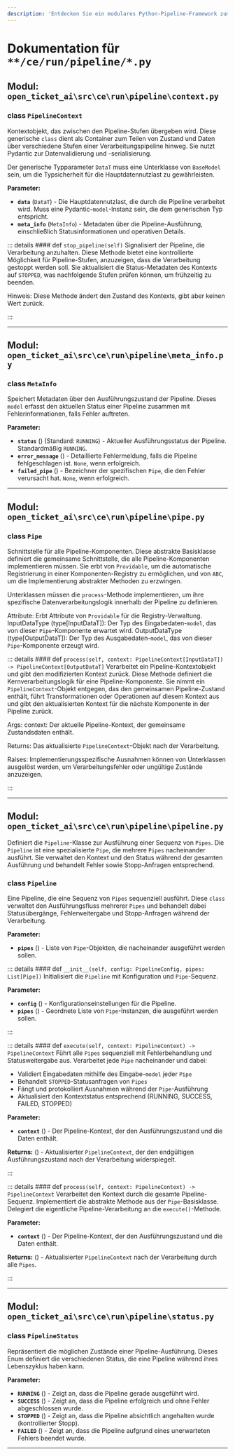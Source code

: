 ```yaml
---
description: 'Entdecken Sie ein modulares Python-Pipeline-Framework zum Erstellen robuster Datenverarbeitungs-Workflows. Diese Dokumentation behandelt die Kernkomponenten: den `Pipeline`-Orchestrator, einzelne `Pipe`-Stufen und den `PipelineContext` für die Zustandsverwaltung. Lernen Sie, wie Sie eine sequenzielle Verarbeitung implementieren, Fehler elegant behandeln, den Ausführungsstatus (RUNNING, SUCCESS, FAILED, STOPPED) verwalten und die Typsicherheit mit Pydantic gewährleisten.'
---
```

# Dokumentation für `**/ce/run/pipeline/*.py`

## Modul: `open_ticket_ai\src\ce\run\pipeline\context.py`


### <span style='text-info'>class</span> `PipelineContext`

Kontextobjekt, das zwischen den Pipeline-Stufen übergeben wird.
Diese generische `class` dient als Container zum Teilen von Zustand und Daten über
verschiedene Stufen einer Verarbeitungspipeline hinweg. Sie nutzt Pydantic zur Datenvalidierung
und -serialisierung.

Der generische Typparameter `DataT` muss eine Unterklasse von `BaseModel` sein,
um die Typsicherheit für die Hauptdatennutzlast zu gewährleisten.

**Parameter:**

- **`data`** (`DataT`) - Die Hauptdatennutzlast, die durch die Pipeline verarbeitet wird.
Muss eine Pydantic-`model`-Instanz sein, die dem generischen Typ entspricht.
- **`meta_info`** (`MetaInfo`) - Metadaten über die Pipeline-Ausführung, einschließlich
Statusinformationen und operativen Details.


::: details #### <Badge type="info" text="Methode"/> <span class='text-warning'>def</span> `stop_pipeline(self)`
Signalisiert der Pipeline, die Verarbeitung anzuhalten.
Diese Methode bietet eine kontrollierte Möglichkeit für Pipeline-Stufen, anzuzeigen,
dass die Verarbeitung gestoppt werden soll. Sie aktualisiert die Status-Metadaten des Kontexts
auf `STOPPED`, was nachfolgende Stufen prüfen können, um frühzeitig zu beenden.

Hinweis:
    Diese Methode ändert den Zustand des Kontexts, gibt aber keinen Wert zurück.

:::


---

## Modul: `open_ticket_ai\src\ce\run\pipeline\meta_info.py`


### <span style='text-info'>class</span> `MetaInfo`

Speichert Metadaten über den Ausführungszustand der Pipeline.
Dieses `model` erfasst den aktuellen Status einer Pipeline zusammen mit Fehlerinformationen,
falls Fehler auftreten.

**Parameter:**

- **`status`** () (Standard: `RUNNING`) - Aktueller Ausführungsstatus der Pipeline. Standardmäßig `RUNNING`.
- **`error_message`** () - Detaillierte Fehlermeldung, falls die Pipeline fehlgeschlagen ist. `None`, wenn erfolgreich.
- **`failed_pipe`** () - Bezeichner der spezifischen `Pipe`, die den Fehler verursacht hat. `None`, wenn erfolgreich.


---

## Modul: `open_ticket_ai\src\ce\run\pipeline\pipe.py`


### <span style='text-info'>class</span> `Pipe`

Schnittstelle für alle Pipeline-Komponenten.
Diese abstrakte Basisklasse definiert die gemeinsame Schnittstelle, die alle Pipeline-Komponenten
implementieren müssen. Sie erbt von `Providable`,
um die automatische Registrierung in einer Komponenten-Registry zu ermöglichen, und von `ABC`,
um die Implementierung abstrakter Methoden zu erzwingen.

Unterklassen müssen die `process`-Methode implementieren, um ihre spezifische
Datenverarbeitungslogik innerhalb der Pipeline zu definieren.

Attribute:
    Erbt Attribute von `Providable` für die Registry-Verwaltung.
    InputDataType (type[InputDataT]): Der Typ des Eingabedaten-`model`,
        das von dieser `Pipe`-Komponente erwartet wird.
    OutputDataType (type[OutputDataT]): Der Typ des Ausgabedaten-`model`,
        das von dieser `Pipe`-Komponente erzeugt wird.


::: details #### <Badge type="info" text="Methode"/> <span class='text-warning'>def</span> `process(self, context: PipelineContext[InputDataT]) -> PipelineContext[OutputDataT]`
Verarbeitet ein Pipeline-Kontextobjekt und gibt den modifizierten Kontext zurück.
Diese Methode definiert die Kernverarbeitungslogik für eine Pipeline-Komponente.
Sie nimmt ein `PipelineContext`-Objekt entgegen, das den gemeinsamen Pipeline-Zustand enthält,
führt Transformationen oder Operationen auf diesem Kontext aus und gibt den
aktualisierten Kontext für die nächste Komponente in der Pipeline zurück.

Args:
    context: Der aktuelle Pipeline-Kontext, der gemeinsame Zustandsdaten enthält.

Returns:
    Das aktualisierte `PipelineContext`-Objekt nach der Verarbeitung.

Raises:
    Implementierungsspezifische Ausnahmen können von Unterklassen ausgelöst werden, um
    Verarbeitungsfehler oder ungültige Zustände anzuzeigen.

:::


---

## Modul: `open_ticket_ai\src\ce\run\pipeline\pipeline.py`

Definiert die `Pipeline`-Klasse zur Ausführung einer Sequenz von `Pipes`.
Die `Pipeline` ist eine spezialisierte `Pipe`, die mehrere `Pipes` nacheinander ausführt. Sie verwaltet den Kontext
und den Status während der gesamten Ausführung und behandelt Fehler sowie Stopp-Anfragen entsprechend.

### <span style='text-info'>class</span> `Pipeline`

Eine Pipeline, die eine Sequenz von `Pipes` sequenziell ausführt.
Diese `class` verwaltet den Ausführungsfluss mehrerer `Pipes` und behandelt dabei Statusübergänge,
Fehlerweitergabe und Stopp-Anfragen während der Verarbeitung.

**Parameter:**

- **`pipes`** () - Liste von `Pipe`-Objekten, die nacheinander ausgeführt werden sollen.


::: details #### <Badge type="info" text="Methode"/> <span class='text-warning'>def</span> `__init__(self, config: PipelineConfig, pipes: List[Pipe])`
Initialisiert die `Pipeline` mit Konfiguration und `Pipe`-Sequenz.

**Parameter:**

- **`config`** () - Konfigurationseinstellungen für die Pipeline.
- **`pipes`** () - Geordnete Liste von `Pipe`-Instanzen, die ausgeführt werden sollen.

:::


::: details #### <Badge type="info" text="Methode"/> <span class='text-warning'>def</span> `execute(self, context: PipelineContext) -> PipelineContext`
Führt alle `Pipes` sequenziell mit Fehlerbehandlung und Statusweitergabe aus.
Verarbeitet jede `Pipe` nacheinander und dabei:
- Validiert Eingabedaten mithilfe des Eingabe-`model` jeder `Pipe`
- Behandelt `STOPPED`-Statusanfragen von `Pipes`
- Fängt und protokolliert Ausnahmen während der `Pipe`-Ausführung
- Aktualisiert den Kontextstatus entsprechend (RUNNING, SUCCESS, FAILED, STOPPED)

**Parameter:**

- **`context`** () - Der Pipeline-Kontext, der den Ausführungszustand und die Daten enthält.

**Returns:** () - Aktualisierter `PipelineContext`, der den endgültigen Ausführungszustand nach der Verarbeitung widerspiegelt.

:::


::: details #### <Badge type="info" text="Methode"/> <span class='text-warning'>def</span> `process(self, context: PipelineContext) -> PipelineContext`
Verarbeitet den Kontext durch die gesamte Pipeline-Sequenz.
Implementiert die abstrakte Methode aus der `Pipe`-Basisklasse. Delegiert die
eigentliche Pipeline-Verarbeitung an die `execute()`-Methode.

**Parameter:**

- **`context`** () - Der Pipeline-Kontext, der den Ausführungszustand und die Daten enthält.

**Returns:** () - Aktualisierter `PipelineContext` nach der Verarbeitung durch alle `Pipes`.

:::


---

## Modul: `open_ticket_ai\src\ce\run\pipeline\status.py`


### <span style='text-info'>class</span> `PipelineStatus`

Repräsentiert die möglichen Zustände einer Pipeline-Ausführung.
Dieses Enum definiert die verschiedenen Status, die eine Pipeline während ihres Lebenszyklus haben kann.

**Parameter:**

- **`RUNNING`** () - Zeigt an, dass die Pipeline gerade ausgeführt wird.
- **`SUCCESS`** () - Zeigt an, dass die Pipeline erfolgreich und ohne Fehler abgeschlossen wurde.
- **`STOPPED`** () - Zeigt an, dass die Pipeline absichtlich angehalten wurde (kontrollierter Stopp).
- **`FAILED`** () - Zeigt an, dass die Pipeline aufgrund eines unerwarteten Fehlers beendet wurde.


---